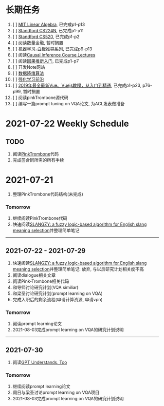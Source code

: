 
# 长期任务

1. [ ] [MIT Linear Algebra](https://www.bilibili.com/video/BV1ii4y187Dj), 已完成p1-p13
1. [ ] [Standford CS224N](https://www.bilibili.com/video/BV1Wb411W7Nr), 已完成p1-p11
1. [ ] [Standford CS520](https://www.bilibili.com/video/BV1D5411W7Ri), 已完成p1-p2
2. [ ] 阅读数量金融, 暂时搁置
3. [ ] [机器学习-白板推导系列](https://www.bilibili.com/video/BV1aE411o7qd), 已完成p9-p13
5. [ ] 阅读[Causal Inference Course Lectures](https://www.youtube.com/watch?v=CfzO4IEMVUk&list=PLoazKTcS0Rzb6bb9L508cyJ1z-U9iWkA0)
6. [ ] 阅读[因果推断入门](https://www.bilibili.com/video/BV1sJ41177sg), 已完成p1-p7
8. [ ] 开发Note网站
11. [ ] [数据降维算法](https://www.zhihu.com/column/c_1194552337170214912)
12. [ ] [强化学习前沿](https://www.zhihu.com/column/reinforcementlearning)
1. [ ] [2019年最全最新Vue、Vuejs教程，从入门到精通](https://www.bilibili.com/video/BV15741177Eh), 已完成p1-p23, p76-p99, 暂时搁置
2. [ ] 阅读pinkTrombone源代码
3. [ ] 编写一篇prompt tuning on VQA论文, 为ACL发表做准备


# 2021-07-22 Weekly Schedule

## TODO

1. 阅读[PinkTrombone](https://github.com/zakaton/Pink-Trombone)代码
2. 完成签合同所需的所有手续


# 2021-07-21 

1. 整理PinkTrombone代码结构(未完成)

### Tomorrow

1. 继续阅读PinkTrombone代码
2. 快速阅读[SLANGZY: a fuzzy logic-based algorithm for English slang meaning selection](https://link.springer.com/article/10.1007/s13748-018-0159-3#:~:text=We%20aim%20to%20bridge%20this,Slang%20Dictionary%20on%20the%20Internet.)并整理简单笔记

----

## 2021-07-22 - 2021-07-29

1. 快速阅读[SLANGZY: a fuzzy logic-based algorithm for English slang meaning selection](https://link.springer.com/article/10.1007/s13748-018-0159-3#:~:text=We%20aim%20to%20bridge%20this,Slang%20Dictionary%20on%20the%20Internet.)并整理简单笔记: 放弃, 与以后研究计划相关度不高
1. 阅读dialogue相关文章
2. 阅读Pink-Trombone相关代码
3. 和导师讨论研究计划(VQA similiar)
4. 和梁圣讨论研究计划(prompt learning on VQA)
5. 完成入职后的剩余流程(申请计算资源, 申请vpn)

### Tomorrow
1. 阅读prompt learning论文
2. 2021-08-03完成prompt learning on VQA的研究计划说明

----

## 2021-07-30

1. 阅读[GPT Understands, Too](https://arxiv.org/abs/2103.10385)

### Tomorrow
1. 继续阅读prompt learning论文
2. 周日与梁圣讨论prompt learning on VQA项目
3. 2021-08-03完成prompt learning on VQA的研究计划说明

